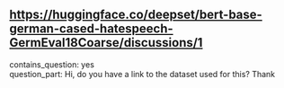 ## https://huggingface.co/deepset/bert-base-german-cased-hatespeech-GermEval18Coarse/discussions/1

contains_question: yes  
question_part: Hi, do you have a link to the dataset used for this? Thank